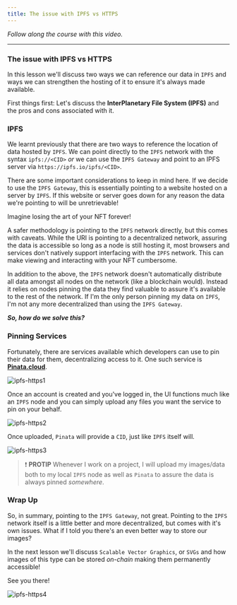 ```yaml
---
title: The issue with IPFS vs HTTPS
---
```


_Follow along the course with this video._

---

### The issue with IPFS vs HTTPS

In this lesson we'll discuss two ways we can reference our data in `IPFS` and ways we can strengthen the hosting of it to ensure it's always made available.

First things first: Let's discuss the **InterPlanetary File System (IPFS)** and the pros and cons associated with it.

### IPFS

We learnt previously that there are two ways to reference the location of data hosted by `IPFS`. We can point directly to the `IPFS` network with the syntax `ipfs://<CID>` _or_ we can use the `IPFS Gateway` and point to an IPFS server via `https://ipfs.io/ipfs/<CID>`.

There are some important considerations to keep in mind here. If we decide to use the `IPFS Gateway`, this is essentially pointing to a website hosted on a server by `IPFS`. If this website or server goes down for any reason the data we're pointing to will be unretrievable!

Imagine losing the art of your NFT forever!

A safer methodology is pointing to the `IPFS` network directly, but this comes with caveats. While the URI is pointing to a decentralized network, assuring the data is accessible so long as a node is still hosting it, most browsers and services don't natively support interfacing with the `IPFS` network. This can make viewing and interacting with your NFT cumbersome.

In addition to the above, the `IPFS` network doesn't automatically distribute all data amongst all nodes on the network (like a blockchain would). Instead it relies on nodes pinning the data they find valuable to assure it's available to the rest of the network. If I'm the only person pinning my data on `IPFS`, I'm not any more decentralized than using the `IPFS Gateway`.

**_So, how do we solve this?_**

### Pinning Services

Fortunately, there are services available which developers can use to pin their data for them, decentralizing access to it. One such service is [**Pinata.cloud**](https://www.pinata.cloud/).

![ipfs-https1](/foundry-nfts/10-ipfs-https/ipfs-https1.png)

Once an account is created and you've logged in, the UI functions much like an `IPFS` node and you can simply upload any files you want the service to pin on your behalf.

![ipfs-https2](/foundry-nfts/10-ipfs-https/ipfs-https2.png)

Once uploaded, `Pinata` will provide a `CID`, just like `IPFS` itself will.

![ipfs-https3](/foundry-nfts/10-ipfs-https/ipfs-https3.png)

> ❗ **PROTIP**
> Whenever I work on a project, I will upload my images/data both to my local `IPFS` node as well as `Pinata` to assure the data is always pinned _somewhere_.

### Wrap Up

So, in summary, pointing to the `IPFS Gateway`, not great. Pointing to the `IPFS` network itself is a little better and more decentralized, but comes with it's own issues. What if I told you there's an even better way to store our images?

In the next lesson we'll discuss `Scalable Vector Graphics`, or `SVGs` and how images of this type can be stored _on-chain_ making them permanently accessible!

See you there!

![ipfs-https4](/foundry-nfts/10-ipfs-https/ipfs-https4.png)
